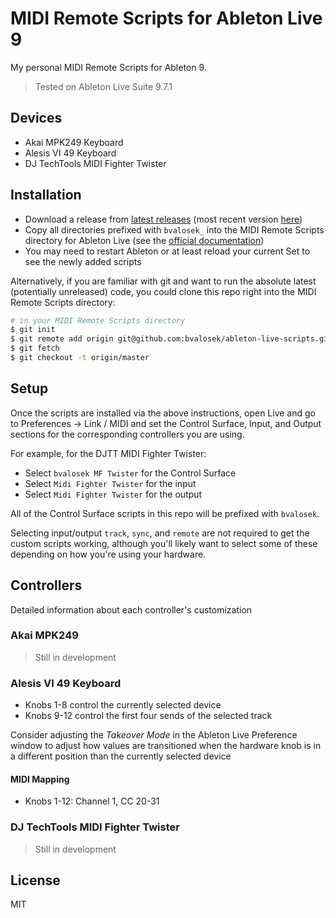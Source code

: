 # MIDI Remote Scripts for Ableton Live 9

My personal MIDI Remote Scripts for Ableton 9.

> Tested on Ableton Live Suite 9.7.1

## Devices

* Akai MPK249 Keyboard
* Alesis VI 49 Keyboard
* DJ TechTools MIDI Fighter Twister

## Installation

* Download a release from [latest releases](https://github.com/bvalosek/ableton-live-scripts/releases)
  (most recent version [here](https://github.com/bvalosek/ableton-live-scripts/releases/latest))
* Copy all directories prefixed with `bvalosek_` into the MIDI Remote Scripts
  directory for Ableton Live (see the [official documentation](https://www.ableton.com/en/help/article/install-third-party-remote-script/))
* You may need to restart Ableton or at least reload your current Set to see
  the newly added scripts

Alternatively, if you are familiar with git and want to run the absolute latest
(potentially unreleased) code, you could clone this repo right into the MIDI
Remote Scripts directory:

```bash
# in your MIDI Remote Scripts directory
$ git init
$ git remote add origin git@github.com:bvalosek/ableton-live-scripts.git
$ git fetch
$ git checkout -t origin/master
```

## Setup

Once the scripts are installed via the above instructions, open Live and go to
Preferences -> Link / MIDI and set the Control Surface, Input, and Output
sections for the corresponding controllers you are using.

For example, for the DJTT MIDI Fighter Twister:

* Select `bvalosek MF Twister` for the Control Surface
* Select `Midi Fighter Twister` for the input
* Select `Midi Fighter Twister` for the output

All of the Control Surface scripts in this repo will be prefixed with
`bvalosek`.

Selecting input/output `track`, `sync`, and `remote` are not required to get
the custom scripts working, although you'll likely want to select some of these
depending on how you're using your hardware.

## Controllers

Detailed information about each controller's customization

### Akai MPK249

> Still in development

### Alesis VI 49 Keyboard

* Knobs 1-8 control the currently selected device
* Knobs 9-12 control the first four sends of the selected track

Consider adjusting the *Takeover Mode* in the Ableton Live Preference window to
adjust how values are transitioned when the hardware knob is in a different
position than the currently selected device

#### MIDI Mapping

* Knobs 1-12: Channel 1, CC 20-31

### DJ TechTools MIDI Fighter Twister

> Still in development

## License

MIT

